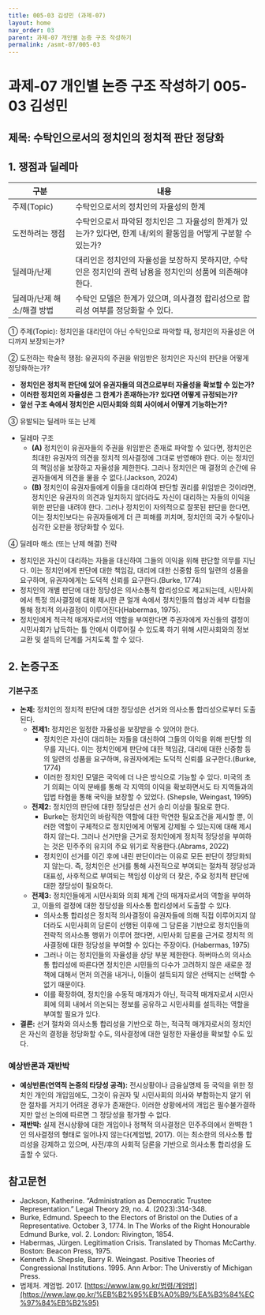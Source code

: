 ```yaml
---
title: 005-03 김성민 (과제-07)
layout: home
nav_order: 03
parent: 과제-07 개인별 논증 구조 작성하기
permalink: /asmt-07/005-03
---
```


# 과제-07 개인별 논증 구조 작성하기 005-03 김성민

## 제목: 수탁인으로서의 정치인의 정치적 판단 정당화

## 1. 쟁점과 딜레마

| 구분 | 내용 |
| --- | --- |
| 주제(Topic) | 수탁인으로서의 정치인의 자율성의 한계 |
| 도전하려는 쟁점 | 수탁인으로서 파악된 정치인은 그 자율성의 한계가 있는가? 있다면, 한계 내/외의 활동임을 어떻게 구분할 수 있는가? |
| 딜레마/난제 | 대리인은 정치인의 자율성을 보장하지 못하지만, 수탁인은 정치인의 권력 남용을 정치인의 성품에 의존해야 한다. |
| 딜레마/난제 해소/해결 방법 | 수탁인 모델은 한계가 있으며, 의사결정 합리성으로 합리성 여부를 정당화할 수 있다. |

① 주제(Topic): 정치인을 대리인이 아닌 수탁인으로 파악할 때, 정치인의 자율성은 어디까지 보장되는가?

② 도전하는 학술적 쟁점: 유권자의 주권을 위임받은 정치인은 자신의 판단을 어떻게 정당화하는가?

- **정치인은 정치적 판단에 있어 유권자들의 의견으로부터 자율성을 확보할 수 있는가?**
- **이러한 정치인의 자율성은 그 한계가 존재하는가? 있다면 어떻게 규정되는가?**
- **앞선 구조 속에서 정치인은 시민사회와 의회 사이에서 어떻게 기능하는가?**

③ 유발되는 딜레마 또는 난제

- 딜레마 구조
    - **(A)** 정치인이 유권자들의 주권을 위임받은 존재로 파악할 수 있다면, 정치인은 최대한 유권자의 의견을 정치적 의사결정에 그대로 반영해야 한다. 이는 정치인의 책임성을 보장하고 자율성을 제한한다. 그러나 정치인은 매 결정의 순간에 유권자들에게 의견을 물을 수 없다.(Jackson, 2024)
    - **(B)** 정치인이 유권자들에게 이들을 대리하여 판단할 권리를 위임받은 것이라면, 정치인은 유권자의 의견과 일치하지 않더라도 자신이 대리하는 자들의 이익을 위한 판단을 내려야 한다. 그러나 정치인이 자의적으로 잘못된 판단을 한다면, 이는 정치인보다는 유권자들에게 더 큰 피해를 끼치며, 정치인의 국가 수탈이나 심각한 오판을 정당화할 수 있다.

④ 딜레마 해소 (또는 난제 해결) 전략

- 정치인은 자신이 대리하는 자들을 대신하여 그들의 이익을 위해 판단할 의무를 지닌다. 이는 정치인에게 판단에 대한 책임감, 대리에 대한 신중함 등의 일련의 성품을 요구하며, 유권자에게는 도덕적 신뢰를 요구한다.(Burke, 1774)
- 정치인의 개별 판단에 대한 정당성은 의사소통적 합리성으로 제고되는데, 시민사회에서 특정 의사결정에 대해 제시한 큰 얼개 속에서 정치인들의 협상과 세부 타협을 통해 정치적 의사결정이 이루어진다(Habermas, 1975).
- 정치인에게 적극적 매개자로서의 역할을 부여한다면 주권자에게 자신들의 결정이 시민사회가 납득하는 틀 안에서 이루어질 수 있도록 하기 위해 시민사회와의 정보 교환 및 설득의 단계를 거치도록 할 수 있다.

## 2. 논증구조

### 기본구조

- **논제:** 정치인의 정치적 판단에 대한 정당성은 선거와 의사소통 합리성으로부터 도출된다.
    - **전제1:** 정치인은 일정한 자율성을 보장받을 수 있어야 한다.
        - 정치인은 자신이 대리하는 자들을 대신하여 그들의 이익을 위해 판단할 의무를 지닌다. 이는 정치인에게 판단에 대한 책임감, 대리에 대한 신중함 등의 일련의 성품을 요구하며, 유권자에게는 도덕적 신뢰를 요구한다.(Burke, 1774)
        - 이러한 정치인 모델은 국익에 더 나은 방식으로 기능할 수 있다. 미국의 초기 의회는 이익 분배를 통해 각 지역의 이익을 확보하면서도 타 지역들과의 입법 타협을 통해 국익을 보장할 수 있었다. (Shepsle, Weingast, 1995)
    - **전제2:** 정치인의 판단에 대한 정당성은 선거 승리 이상을 필요로 한다.
        - Burke는 정치인의 바람직한 역할에 대한 막연한 필요조건을 제시할 뿐, 이러한 역할이 구체적으로 정치인에게 어떻게 강제될 수 있는지에 대해 제시하지 않는다. 그러나 선거만을 근거로 정치인에게 정치적 정당성을 부여하는 것은 민주주의 유지의 주요 위기로 작용한다.(Abrams, 2022)
        - 정치인이 선거를 이긴 후에 내린 판단이라는 이유로 모든 판단이 정당화되지 않는다. 즉, 정치인은 선거를 통해 사전적으로 부여되는 절차적 정당성과 대표성, 사후적으로 부여되는 책임성 이상의 더 잦은, 주요 정치적 판단에 대한 정당성이 필요하다.
    - **전제3:** 정치인들에게 시민사회와 의회 체계 간의 매개자로서의 역할을 부여하고, 이들의 결정에 대한 정당성을 의사소통 합리성에서 도출할 수 있다.
        - 의사소통 합리성은 정치적 의사결정이 유권자들에 의해 직접 이루어지지 않더라도 시민사회의 담론이 선행된 이후에 그 담론을 기반으로 정치인들의 전략적 의사소통 행위가 이루어 졌다면, 시민사회 담론을 근거로 정치적 의사결정에 대한 정당성을 부여할 수 있다는 주장이다. (Habermas, 1975)
        - 그러나 이는 정치인들의 자율성을 상당 부분 제한한다. 하버마스의 의사소통 합리성에 따른다면 정치인은 시민들의 다수가 고려하지 않은 새로운 정책에 대해서 먼저 의견을 내거나, 이들이 설득되지 않은 선택지는 선택할 수 없기 때문이다.
        - 이를 확장하여, 정치인을 수동적 매개자가 아닌, 적극적 매개자로서 시민사회에 의회 내에서 의논되는 정보를 공유하고 시민사회를 설득하는 역할을 부여할 필요가 있다.
- **결론:** 선거 절차와 의사소통 합리성을 기반으로 하는, 적극적 매개자로서의 정치인은 자신의 결정을 정당화할 수도, 의사결정에 대한 일정한 자율성을 확보할 수도 있다.

### 예상반론과 재반박

- **예상반론(연역적 논증의 타당성 공격):** 전시상황이나 금융실명제 등 국익을 위한 정치인 개인의 개입임에도, 그것이 유권자 및 시민사회의 의사와 부합하는지 알기 위한 절차를 거치기 어려운 경우가 존재한다. 이러한 상황에서의 개입은 필수불가결하지만 앞선 논의에 따르면 그 정당성을 평가할 수 없다.
- **재반박:** 실제 전시상황에 대한 개입이나 정책적 의사결정은 민주주의에서 완벽한 1인 의사결정의 형태로 일어나지 않는다(계엄법, 2017). 이는 최소한의 의사소통 합리성을 강제하고 있으며, 사전/후의 사회적 담론을 기반으로 의사소통 합리성을 도출할 수 있다.

## 참고문헌

- Jackson, Katherine. “Administration as Democratic Trustee Representation.” Legal Theory 29, no. 4. (2023):314-348.
- Burke, Edmund. Speech to the Electors of Bristol on the Duties of a Representative. October 3, 1774. In The Works of the Right Honourable Edmund Burke, vol. 2. London: Rivington, 1854.
- Habermas, Jürgen. Legitimation Crisis. Translated by Thomas McCarthy. Boston: Beacon Press, 1975.
- Kenneth A. Shepsle, Barry R. Weingast. Positive Theories of Congressional Institutions. 1995. Ann Arbor: The Universtiy of Michigan Press.
- 법제처. 계엄법. 2017. [https://www.law.go.kr/법령/계엄법](https://www.law.go.kr/%EB%B2%95%EB%A0%B9/%EA%B3%84%EC%97%84%EB%B2%95)